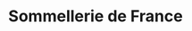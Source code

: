 ---
title: "Sommellerie de France"
url: /conflans-en-jarnisy/sommellerie-de-france/
shop: alcool
---